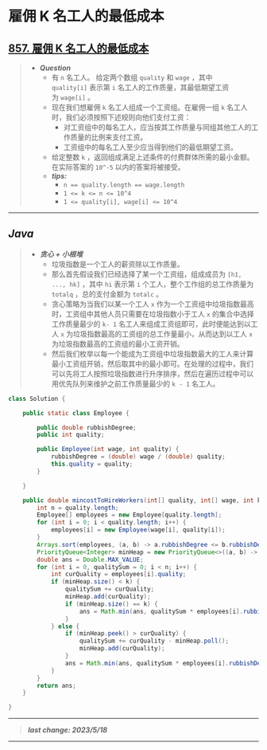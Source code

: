 # 雇佣 K 名工人的最低成本

## [857. 雇佣 K 名工人的最低成本](https://leetcode.cn/problems/minimum-cost-to-hire-k-workers/)

> - ***Question***
>   - 有 `n` 名工人。 给定两个数组 `quality` 和 `wage` ，其中 `quality[i]` 表示第 `i` 名工人的工作质量，其最低期望工资为 `wage[i]` 。
>   - 现在我们想雇佣 `k` 名工人组成一个工资组。在雇佣一组 `k` 名工人时，我们必须按照下述规则向他们支付工资：
>     - 对工资组中的每名工人，应当按其工作质量与同组其他工人的工作质量的比例来支付工资。
>     - 工资组中的每名工人至少应当得到他们的最低期望工资。
>   - 给定整数 `k` ，返回组成满足上述条件的付费群体所需的最小金额。在实际答案的 `10^-5` 以内的答案将被接受。
>   - ***tips:***
>     - `n == quality.length == wage.length`
>     - `1 <= k <= n <= 10^4`
>     - `1 <= quality[i], wage[i] <= 10^4`

---

## *Java*

> - ***贪心 + 小根堆***
>   - 垃圾指数是一个工人的薪资除以工作质量。
>   - 那么首先假设我们已经选择了某一个工资组，组成成员为 `[h1, ..., hk]` ，其中 `hi` 表示第 `i` 个工人，整个工作组的总工作质量为 `totalq` ，总的支付金额为 `totalc` 。
>   - 贪心策略为当我们以某一个工人 `x` 作为一个工资组中垃圾指数最高时，工资组中其他人员只需要在垃圾指数小于工人 `x` 的集合中选择工作质量最少的 `k- 1` 名工人来组成工资组即可，此时便能达到以工人 `x` 为垃圾指数最高的工资组的总工作量最小，从而达到以工人 `x` 为垃圾指数最高的工资组的最小工资开销。
>   - 然后我们枚举以每一个能成为工资组中垃圾指数最大的工人来计算最小工资组开销，然后取其中的最小即可。在处理的过程中，我们可以先将工人按照垃圾指数进行升序排序，然后在遍历过程中可以用优先队列来维护之前工作质量最少的 `k - 1` 名工人。

```java
class Solution {

    public static class Employee {

        public double rubbishDegree;
        public int quality;

        public Employee(int wage, int quality) {
            rubbishDegree = (double) wage / (double) quality;
            this.quality = quality;
        }

    }

    public double mincostToHireWorkers(int[] quality, int[] wage, int k) {
        int n = quality.length;
        Employee[] employees = new Employee[quality.length];
        for (int i = 0; i < quality.length; i++) {
            employees[i] = new Employee(wage[i], quality[i]);
        }
        Arrays.sort(employees, (a, b) -> a.rubbishDegree <= b.rubbishDegree ? -1 : 1);
        PriorityQueue<Integer> minHeap = new PriorityQueue<>((a, b) -> b - a);
        double ans = Double.MAX_VALUE;
        for (int i = 0, qualitySum = 0; i < n; i++) {
            int curQuality = employees[i].quality;
            if (minHeap.size() < k) {
                qualitySum += curQuality;
                minHeap.add(curQuality);
                if (minHeap.size() == k) {
                    ans = Math.min(ans, qualitySum * employees[i].rubbishDegree);
                }
            } else {
                if (minHeap.peek() > curQuality) {
                    qualitySum += curQuality - minHeap.poll();
                    minHeap.add(curQuality);
                }
                ans = Math.min(ans, qualitySum * employees[i].rubbishDegree);
            }
        }
        return ans;
    }

}
```

---

> ***last change: 2023/5/18***

---

